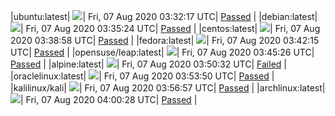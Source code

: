 |ubuntu:latest| ![](https://acmesh-official.github.io/acmetest/status/ubuntu-latest.svg?1596771137)| Fri, 07 Aug 2020 03:32:17 UTC| [Passed](https://github.com/acmesh-official/acmetest/blob/master/logs/ubuntu-latest.out) |
|debian:latest| ![](https://acmesh-official.github.io/acmetest/status/debian-latest.svg?1596771324)| Fri, 07 Aug 2020 03:35:24 UTC| [Passed](https://github.com/acmesh-official/acmetest/blob/master/logs/debian-latest.out) |
|centos:latest| ![](https://acmesh-official.github.io/acmetest/status/centos-latest.svg?1596771538)| Fri, 07 Aug 2020 03:38:58 UTC| [Passed](https://github.com/acmesh-official/acmetest/blob/master/logs/centos-latest.out) |
|fedora:latest| ![](https://acmesh-official.github.io/acmetest/status/fedora-latest.svg?1596771735)| Fri, 07 Aug 2020 03:42:15 UTC| [Passed](https://github.com/acmesh-official/acmetest/blob/master/logs/fedora-latest.out) |
|opensuse/leap:latest| ![](https://acmesh-official.github.io/acmetest/status/opensuse-leap-latest.svg?1596771926)| Fri, 07 Aug 2020 03:45:26 UTC| [Passed](https://github.com/acmesh-official/acmetest/blob/master/logs/opensuse-leap-latest.out) |
|alpine:latest| ![](https://acmesh-official.github.io/acmetest/status/alpine-latest.svg?1596772232)| Fri, 07 Aug 2020 03:50:32 UTC| [Failed](https://github.com/acmesh-official/acmetest/blob/master/logs/alpine-latest.out) |
|oraclelinux:latest| ![](https://acmesh-official.github.io/acmetest/status/oraclelinux-latest.svg?1596772430)| Fri, 07 Aug 2020 03:53:50 UTC| [Passed](https://github.com/acmesh-official/acmetest/blob/master/logs/oraclelinux-latest.out) |
|kalilinux/kali| ![](https://acmesh-official.github.io/acmetest/status/kalilinux-kali.svg?1596772617)| Fri, 07 Aug 2020 03:56:57 UTC| [Passed](https://github.com/acmesh-official/acmetest/blob/master/logs/kalilinux-kali.out) |
|archlinux:latest| ![](https://acmesh-official.github.io/acmetest/status/archlinux-latest.svg?1596772828)| Fri, 07 Aug 2020 04:00:28 UTC| [Passed](https://github.com/acmesh-official/acmetest/blob/master/logs/archlinux-latest.out) |
